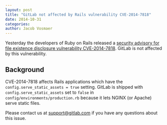 ```yaml
---
layout: post
title: "GitLab not affected by Rails vulnerability CVE-2014-7818"
date: 2014-10-31
categories:
author: Jacob Vosmaer
---
```


Yesterday the developers of Ruby on Rails released a [security advisory for file existence disclosure vulnerability CVE-2014-7818](https://groups.google.com/d/msg/rubyonrails-security/dCp7duBiQgo/v_R_8PFs5IwJ).
GitLab is not affected by this vulnerability.

<!-- more -->

## Background

CVE-2014-7818 affects Rails applications which have the `config.serve_static_assets = true` setting.
GitLab is shipped with `config.serve_static_assets` set to `false` in `config/environments/production.rb` because it lets NGINX (or Apache) serve static files.

Please contact us at support@gitlab.com if you have any questions about this issue.

